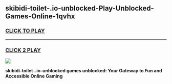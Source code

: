 
## skibidi-toilet-.io-unblocked-Play-Unblocked-Games-Online-1qvhx
<h3>
<a href="https://premium76.site?title=skibidi-toilet-.io-unblocked&ref=25A">CLICK TO PLAY</a></h3>
<hr>

<h3>
<a href="https://premium76.site?title=skibidi-toilet-.io-unblocked&ref=25A">CLICK 2 PLAY</a>
  
</h3>

<a href="https://premium76.site?title=skibidi-toilet-.io-unblocked&ref=25A"><img src="https://clearcache.store/games.png"></a>


**skibidi-toilet-.io-unblocked games unblocked: Your Gateway to Fun and Accessible Online Gaming**
